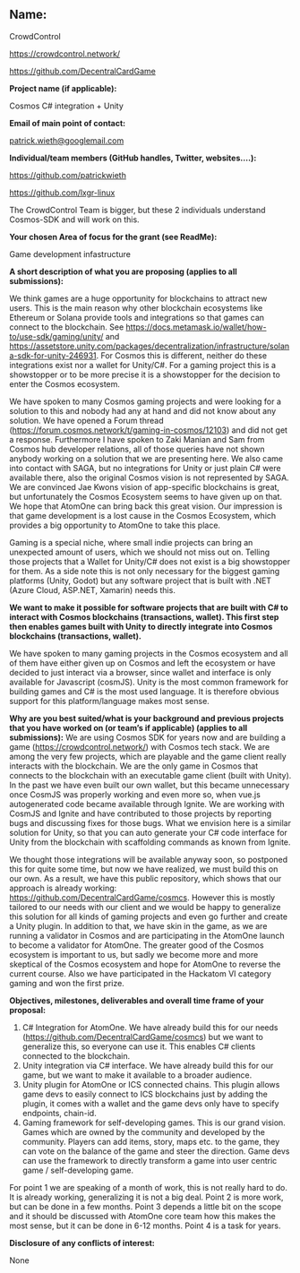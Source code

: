 ## Name:

CrowdControl 

https://crowdcontrol.network/

https://github.com/DecentralCardGame


**Project name (if applicable):**

Cosmos C# integration + Unity

**Email of main point of contact:**

patrick.wieth@googlemail.com

**Individual/team members (GitHub handles, Twitter, websites….):**

https://github.com/patrickwieth

https://github.com/lxgr-linux

The CrowdControl Team is bigger, but these 2 individuals understand Cosmos-SDK and will work on this.

**Your chosen Area of focus for the grant (see ReadMe):**

Game development infastructure

**A short description of what you are proposing (applies to all submissions):**

We think games are a huge opportunity for blockchains to attract new users. This is the main reason why other blockchain ecosystems like Ethereum or Solana provide tools and integrations so that games can connect to the blockchain. See https://docs.metamask.io/wallet/how-to/use-sdk/gaming/unity/ and https://assetstore.unity.com/packages/decentralization/infrastructure/solana-sdk-for-unity-246931. 
For Cosmos this is different, neither do these integrations exist nor a wallet for Unity/C#. For a gaming project this is a showstopper or to be more precise it is a showstopper for the decision to enter the Cosmos ecosystem.

We have spoken to many Cosmos gaming projects and were looking for a solution to this and nobody had any at hand and did not know about any solution. We have opened a Forum thread (https://forum.cosmos.network/t/gaming-in-cosmos/12103) and did not get a response. Furthermore I have spoken to Zaki Manian and Sam from Cosmos hub developer relations, all of those queries have not shown anybody working on a solution that we are presenting here. We also came into contact with SAGA, but no integrations for Unity or just plain C# were available there, also the original Cosmos vision is not represented by SAGA. We are convinced Jae Kwons vision of app-specific blockchains is great, but unfortunately the Cosmos Ecosystem seems to have given up on that. We hope that AtomOne can bring back this great vision.
Our impression is that game development is a lost cause in the Cosmos Ecosystem, which provides a big opportunity to AtomOne to take this place. 

Gaming is a special niche, where small indie projects can bring an unexpected amount of users, which we should not miss out on. Telling those projects that a Wallet for Unity/C# does not exist is a big showstopper for them. As a side note this is not only necessary for the biggest gaming platforms (Unity, Godot) but any software project that is built with .NET (Azure Cloud, ASP.NET, Xamarin) needs this.

**We want to make it possible for software projects that are built with C# to interact with Cosmos blockchains (transactions, wallet). This first step then enables games built with Unity to directly integrate into Cosmos blockchains (transactions, wallet).**

We have spoken to many gaming projects in the Cosmos ecosystem and all of them have either given up on Cosmos and left the ecosystem or have decided to just interact via a browser, since wallet and interface is only available for Javascript (cosmJS). Unity is the most common framework for building games and C\# is the most used language. It is therefore obvious support for this platform/language makes most sense.


**Why are you best suited/what is your background and previous projects that you have worked on (or team’s if applicable) (applies to all submissions):**
We are using Cosmos SDK for years now and are building a game (https://crowdcontrol.network/) with Cosmos tech stack. We are among the very few projects, which are playable and the game client really interacts with the blockchain. We are the only game in Cosmos that connects to the blockchain with an executable game client (built with Unity). In the past we have even built our own wallet, but this became unnecessary once CosmJS was properly working and even more so, when vue.js autogenerated code became available through Ignite. We are working with CosmJS and Ignite and have contributed to those projects by reporting bugs and discussing fixes for those bugs. What we envision here is a similar solution for Unity, so that you can auto generate your C\# code interface for Unity from the blockchain with scaffolding commands as known from Ignite.

We thought those integrations will be available anyway soon, so postponed this for quite some time, but now we have realized, we must build this on our own. As a result, we have this public repository, which shows that our approach is already working: https://github.com/DecentralCardGame/cosmcs. However this is mostly tailored to our needs with our client and we would be happy to generalize this solution for all kinds of gaming projects and even go further and create a Unity plugin. In addition to that, we have skin in the game, as we are running a validator in Cosmos and are participating in the AtomOne launch to become a validator for AtomOne. The greater good of the Cosmos ecosystem is important to us, but sadly we become more and more skeptical of the Cosmos ecosystem and hope for AtomOne to reverse the current course. Also we have participated in the Hackatom VI category gaming and won the first prize.

**Objectives, milestones, deliverables and overall time frame of your proposal:**

1. C\# Integration for AtomOne. We have already build this for our needs (https://github.com/DecentralCardGame/cosmcs) but we want to generalize this, so everyone can use it. This enables C\# clients connected to the blockchain.
2. Unity integration via C\# interface. We have already build this for our game, but we want to make it available to a broader audience.
3. Unity plugin for AtomOne or ICS connected chains. This plugin allows game devs to easily connect to ICS blockchains just by adding the plugin, it comes with a wallet and the game devs only have to specify endpoints, chain-id. 
4. Gaming framework for self-developing games. This is our grand vision. Games which are owned by the community and developed by the community. Players can add items, story, maps etc. to the game, they can vote on the balance of the game and steer the direction. Game devs can use the framework to directly transform a game into user centric game / self-developing game.

For point 1 we are speaking of a month of work, this is not really hard to do. It is already working, generalizing it is not a big deal. Point 2 is more work, but can be done in a few months. Point 3 depends a little bit on the scope and it should be discussed with AtomOne core team how this makes the most sense, but it can be done in 6-12 months. Point 4 is a task for years. 

**Disclosure of any conflicts of interest:**

None
